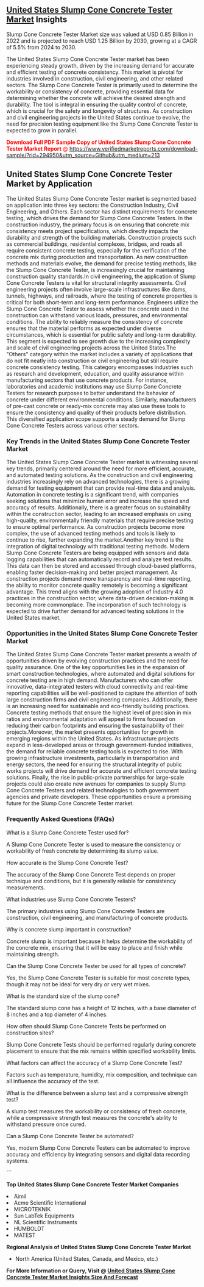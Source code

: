 <h2><a href="https://www.verifiedmarketreports.com/download-sample/?rid=294950&amp;utm_source=Github&amp;utm_medium=213" target="_blank">United States Slump Cone Concrete Tester Market</a> Insights</h2><p>Slump Cone Concrete Tester Market size was valued at USD 0.85 Billion in 2022 and is projected to reach USD 1.25 Billion by 2030, growing at a CAGR of 5.5% from 2024 to 2030.</p><p><p>The United States Slump Cone Concrete Tester market has been experiencing steady growth, driven by the increasing demand for accurate and efficient testing of concrete consistency. This market is pivotal for industries involved in construction, civil engineering, and other related sectors. The Slump Cone Concrete Tester is primarily used to determine the workability or consistency of concrete, providing essential data for determining whether the concrete will achieve the desired strength and durability. The tool is integral in ensuring the quality control of concrete, which is crucial for the safety and longevity of structures. As construction and civil engineering projects in the United States continue to evolve, the need for precision testing equipment like the Slump Cone Concrete Tester is expected to grow in parallel. <p><span class=""><span style="color: #ff0000;"><strong>Download Full PDF Sample Copy of United States Slump Cone Concrete Tester Market Report</strong> @ </span><a href="https://www.verifiedmarketreports.com/download-sample/?rid=294950&amp;utm_source=Github&amp;utm_medium=213" target="_blank">https://www.verifiedmarketreports.com/download-sample/?rid=294950&amp;utm_source=Github&amp;utm_medium=213</a></span></p></p><h2>United States Slump Cone Concrete Tester Market by Application</h2><p>The United States Slump Cone Concrete Tester market is segmented based on application into three key sectors: the Construction Industry, Civil Engineering, and Others. Each sector has distinct requirements for concrete testing, which drives the demand for Slump Cone Concrete Testers. In the construction industry, the primary focus is on ensuring that concrete mix consistency meets project specifications, which directly impacts the durability and strength of the building materials. Construction projects such as commercial buildings, residential complexes, bridges, and roads all require consistent concrete testing, especially for the verification of the concrete mix during production and transportation. As new construction methods and materials evolve, the demand for precise testing methods, like the Slump Cone Concrete Tester, is increasingly crucial for maintaining construction quality standards.In civil engineering, the application of Slump Cone Concrete Testers is vital for structural integrity assessments. Civil engineering projects often involve large-scale infrastructures like dams, tunnels, highways, and railroads, where the testing of concrete properties is critical for both short-term and long-term performance. Engineers utilize the Slump Cone Concrete Tester to assess whether the concrete used in the construction can withstand various loads, pressures, and environmental conditions. The ability to reliably measure the consistency of concrete ensures that the material performs as expected under diverse circumstances, which is essential for public safety and long-term durability. This segment is expected to see growth due to the increasing complexity and scale of civil engineering projects across the United States.The "Others" category within the market includes a variety of applications that do not fit neatly into construction or civil engineering but still require concrete consistency testing. This category encompasses industries such as research and development, education, and quality assurance within manufacturing sectors that use concrete products. For instance, laboratories and academic institutions may use Slump Cone Concrete Testers for research purposes to better understand the behavior of concrete under different environmental conditions. Similarly, manufacturers of pre-cast concrete or ready-mix concrete may also use these tools to ensure the consistency and quality of their products before distribution. This diversified application scope supports a steady demand for Slump Cone Concrete Testers across various other sectors.<h3>Key Trends in the United States Slump Cone Concrete Tester Market</h3><p>The United States Slump Cone Concrete Tester market is witnessing several key trends, primarily centered around the need for more efficient, accurate, and automated testing solutions. As the construction and civil engineering industries increasingly rely on advanced technologies, there is a growing demand for testing equipment that can provide real-time data and analysis. Automation in concrete testing is a significant trend, with companies seeking solutions that minimize human error and increase the speed and accuracy of results. Additionally, there is a greater focus on sustainability within the construction sector, leading to an increased emphasis on using high-quality, environmentally friendly materials that require precise testing to ensure optimal performance. As construction projects become more complex, the use of advanced testing methods and tools is likely to continue to rise, further expanding the market.Another key trend is the integration of digital technology with traditional testing methods. Modern Slump Cone Concrete Testers are being equipped with sensors and data logging capabilities that can automatically record and analyze test results. This data can then be stored and accessed through cloud-based platforms, enabling faster decision-making and better project management. As construction projects demand more transparency and real-time reporting, the ability to monitor concrete quality remotely is becoming a significant advantage. This trend aligns with the growing adoption of Industry 4.0 practices in the construction sector, where data-driven decision-making is becoming more commonplace. The incorporation of such technology is expected to drive further demand for advanced testing solutions in the United States market.<h3>Opportunities in the United States Slump Cone Concrete Tester Market</h3><p>The United States Slump Cone Concrete Tester market presents a wealth of opportunities driven by evolving construction practices and the need for quality assurance. One of the key opportunities lies in the expansion of smart construction technologies, where automated and digital solutions for concrete testing are in high demand. Manufacturers who can offer innovative, data-integrated testers with cloud connectivity and real-time reporting capabilities will be well-positioned to capture the attention of both large construction firms and civil engineering companies. Additionally, there is an increasing need for sustainable and eco-friendly building practices. Concrete testing methods that ensure the highest level of precision in mix ratios and environmental adaptation will appeal to firms focused on reducing their carbon footprints and ensuring the sustainability of their projects.Moreover, the market presents opportunities for growth in emerging regions within the United States. As infrastructure projects expand in less-developed areas or through government-funded initiatives, the demand for reliable concrete testing tools is expected to rise. With growing infrastructure investments, particularly in transportation and energy sectors, the need for ensuring the structural integrity of public works projects will drive demand for accurate and efficient concrete testing solutions. Finally, the rise in public-private partnerships for large-scale projects could also create new avenues for companies to supply Slump Cone Concrete Testers and related technologies to both government agencies and private developers. These opportunities ensure a promising future for the Slump Cone Concrete Tester market.<h3>Frequently Asked Questions (FAQs)</h3><p>What is a Slump Cone Concrete Tester used for?</p><p>A Slump Cone Concrete Tester is used to measure the consistency or workability of fresh concrete by determining its slump value.</p><p>How accurate is the Slump Cone Concrete Test?</p><p>The accuracy of the Slump Cone Concrete Test depends on proper technique and conditions, but it is generally reliable for consistency measurements.</p><p>What industries use Slump Cone Concrete Testers?</p><p>The primary industries using Slump Cone Concrete Testers are construction, civil engineering, and manufacturing of concrete products.</p><p>Why is concrete slump important in construction?</p><p>Concrete slump is important because it helps determine the workability of the concrete mix, ensuring that it will be easy to place and finish while maintaining strength.</p><p>Can the Slump Cone Concrete Tester be used for all types of concrete?</p><p>Yes, the Slump Cone Concrete Tester is suitable for most concrete types, though it may not be ideal for very dry or very wet mixes.</p><p>What is the standard size of the slump cone?</p><p>The standard slump cone has a height of 12 inches, with a base diameter of 8 inches and a top diameter of 4 inches.</p><p>How often should Slump Cone Concrete Tests be performed on construction sites?</p><p>Slump Cone Concrete Tests should be performed regularly during concrete placement to ensure that the mix remains within specified workability limits.</p><p>What factors can affect the accuracy of a Slump Cone Concrete Test?</p><p>Factors such as temperature, humidity, mix composition, and technique can all influence the accuracy of the test.</p><p>What is the difference between a slump test and a compressive strength test?</p><p>A slump test measures the workability or consistency of fresh concrete, while a compressive strength test measures the concrete's ability to withstand pressure once cured.</p><p>Can a Slump Cone Concrete Tester be automated?</p><p>Yes, modern Slump Cone Concrete Testers can be automated to improve accuracy and efficiency by integrating sensors and digital data recording systems.</p>```</p><p><strong>Top United States Slump Cone Concrete Tester Market Companies</strong></p><div data-test-id=""><p><li>Aimil</li><li> Acme Scientific International</li><li> MICROTEKNIK</li><li> Sun LabTek Equipments</li><li> NL Scientific Instruments</li><li> HUMBOLDT</li><li> MATEST</li></p><div><strong>Regional Analysis of&nbsp;United States Slump Cone Concrete Tester Market</strong></div><ul><li dir="ltr"><p dir="ltr">North America&nbsp;(United States, Canada, and Mexico, etc.)</p></li></ul><p><strong>For More Information or Query, Visit @&nbsp;</strong><strong><a href="https://www.verifiedmarketreports.com/product/slump-cone-concrete-tester-market/?utm_source=Github&amp;utm_medium=213" target="_blank">United States Slump Cone Concrete Tester Market Insights Size And Forecast</a></strong></p></div>
